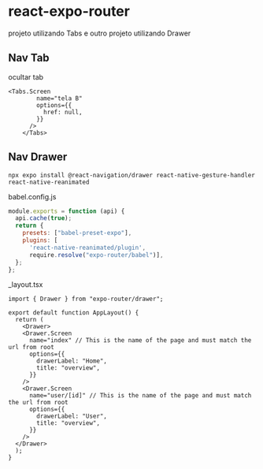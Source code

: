 # react-expo-router
projeto utilizando Tabs e outro projeto utilizando Drawer

## Nav Tab

ocultar tab

```tsx
<Tabs.Screen
        name="tela B"
        options={{
          href: null,
        }}
      />
    </Tabs>
```

## Nav Drawer

`npx expo install @react-navigation/drawer react-native-gesture-handler react-native-reanimated`

babel.config.js

```jsx
module.exports = function (api) {
  api.cache(true);
  return {
    presets: ["babel-preset-expo"],
    plugins: [
      'react-native-reanimated/plugin',
      require.resolve("expo-router/babel")],
  };
};
```

_layout.tsx

```tsx
import { Drawer } from "expo-router/drawer";

export default function AppLayout() {
  return (
    <Drawer>
    <Drawer.Screen
      name="index" // This is the name of the page and must match the url from root
      options={{
        drawerLabel: "Home",
        title: "overview",
      }}
    />
    <Drawer.Screen
      name="user/[id]" // This is the name of the page and must match the url from root
      options={{
        drawerLabel: "User",
        title: "overview",
      }}
    />
  </Drawer>
  );
}
```

